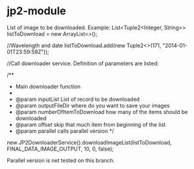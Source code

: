 # jp2-module


List of image to be downloaded. Example: 
List<Tuple2<Integer, String>> listToDownload = new ArrayList<>();

//Wavelength and date
listToDownload.add(new Tuple2<>(171, "2014-01-01T23:59:59Z"));

//Call downloader service. Definition of parameters are listed:

/**
 * Main downloader function
 *
 * @param inputList List of record to be downloaded
 * @param outputFileDir where do you want to save your images
 * @param numberOfItemToDownload how many of the items should be downloaded
 * @param offset skip that much item from beginning of the list
 * @param parallel calls parallel version
 */

new JP2DownloaderService().downloadImageList(listToDownload, FINAL_DATA_IMAGE_OUTPUT, 10, 0, false);

Parallel version is net tested on this branch.

